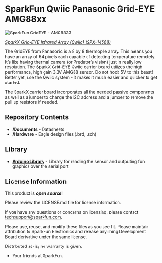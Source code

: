 SparkFun Qwiic Panasonic Grid-EYE AMG88xx
========================================

![SparkFun GridEYE - AMG8833](https://cdn.sparkfun.com//assets/parts/1/2/7/0/2/14568-Grideye-Qwiic-01.jpg)

[*SparkX Grid-EYE Infrared Array (Qwiic) (SPX-14568)*](https://www.sparkfun.com/products/14568)

The GridEYE from Panasonic is a 8 by 8 thermopile array. This means you have an array of 64 pixels each capable of detecting temperature remotely. It’s like having thermal camera (or Predator’s vision) just in really low resolution. The SparkX Grid-EYE Qwiic carrier board utilizes the high performance, high gain 3.3V AMG88 sensor. Do not hook 5V to this beast! Better yet, use the Qwiic system - it makes it much easier and quicker to get started.

The SparkX carrier board incorporates all the needed passive components as well as a jumper to change the I2C address and a jumper to remove the pull up resistors if needed.

Repository Contents
-------------------

* **/Documents** - Datasheets
* **/Hardware** - Eagle design files (.brd, .sch)

Library
--------------
* **[Arduino Library](https://github.com/sparkfun/SparkFun_GridEYE_Arduino_Library)** - Library for reading the sensor and outputing fun graphics over the serial port

License Information
-------------------

This product is _**open source**_! 

Please review the LICENSE.md file for license information. 

If you have any questions or concerns on licensing, please contact techsupport@sparkfun.com.

Please use, reuse, and modify these files as you see fit. Please maintain attribution to SparkFun Electronics and release anyThing Development Board derivative under the same license.

Distributed as-is; no warranty is given.

- Your friends at SparkFun.